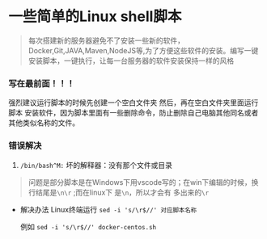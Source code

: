 # 一些简单的Linux shell脚本
> 每次搭建新的服务器避免不了安装一些新的软件，Docker,Git,JAVA,Maven,NodeJS等,为了方便这些软件的安装。编写一键安装脚本，一键执行，让每一台服务器的软件安装保持一样的风格

### 写在最前面！！！

强烈建议运行脚本的时候先创建一个空白文件夹 然后，再在空白文件夹里面运行脚本 安装软件，因为脚本里面有一些删除命令，防止删除自己电脑其他同名或者其他类似名称的文件。

### 错误解决
1. `/bin/bash^M:` 坏的解释器：没有那个文件或目录
> 问题是部分脚本是在Windows下用vscode写的；在win下编辑的时候，换行结尾是`\n\r` ;而在linux下 是`\n`，所以才会有 多出来的`\r`
- 解决办法 Linux终端运行 `sed -i 's/\r$//' 对应脚本名称`
  
  例如 `sed -i 's/\r$//' docker-centos.sh` 

